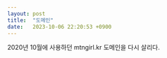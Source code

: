 ```yaml
---
layout: post
title:  "도메인"
date:   2023-10-06 22:20:53 +0900
---
```


2020년 10월에 사용하던 mtngirl.kr 도메인을 다시 살리다.
<script src="https://utteranc.es/client.js"
        repo="sansonyeo/mtngirl"
        issue-term="pathname"
        theme="github-light"
        crossorigin="anonymous"
        async>
</script>
